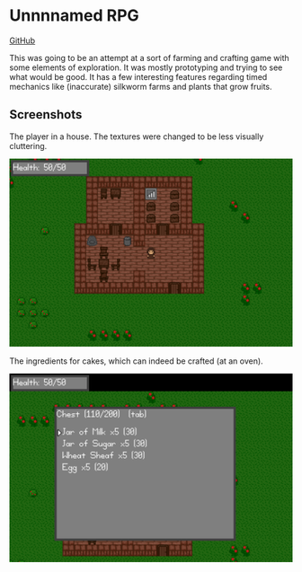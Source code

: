 # Unnnnamed RPG

[GitHub](https://github.com/Tachytaenius/unnnnamedRPG)

This was going to be an attempt at a sort of farming and crafting game with some elements of exploration.
It was mostly prototyping and trying to see what would be good.
It has a few interesting features regarding timed mechanics like (inaccurate) silkworm farms and plants that grow fruits.

## Screenshots

The player in a house.
The textures were changed to be less visually cluttering.

<img src="../../images/unnnnamedrpg_screenshot_1.png?raw=true">

The ingredients for cakes, which can indeed be crafted (at an oven).

<img src="../../images/unnnnamedrpg_screenshot_2.png?raw=true">
